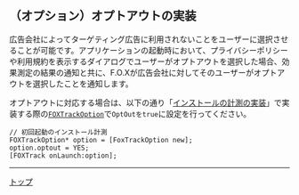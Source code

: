 ## （オプション）オプトアウトの実装
広告会社によってターゲティング広告に利用されないことをユーザーに選択させることが可能です。アプリケーションの起動時において、プライバシーポリシーや利用規約を表示するダイアログでユーザーがオプトアウトを選択した場合、効果測定の結果の通知と共に、F.O.Xが広告会社に対してそのユーザーがオプトアウトを選択したことを通知します。
オプトアウトに対応する場合は、以下の通り「[インストールの計測の実装](../track_install/README.md#track_install_optional)」で実装する際の[`FOXTrackOption`](../sdk_api/README.md#foxtrackoption)で`OptOutをtrue`に設定を行ってください。

```objc
// 初回起動のインストール計測
FOXTrackOption* option = [FoxTrackOption new];
option.optout = YES;
[FOXTrack onLaunch:option];
```

---
[トップ](../../README.md)
